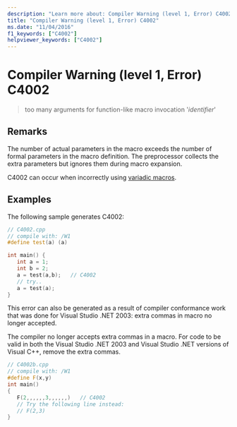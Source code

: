 ```yaml
---
description: "Learn more about: Compiler Warning (level 1, Error) C4002"
title: "Compiler Warning (level 1, Error) C4002"
ms.date: "11/04/2016"
f1_keywords: ["C4002"]
helpviewer_keywords: ["C4002"]
---
```

# Compiler Warning (level 1, Error) C4002

> too many arguments for function-like macro invocation '*identifier*'

## Remarks

The number of actual parameters in the macro exceeds the number of formal parameters in the macro definition. The preprocessor collects the extra parameters but ignores them during macro expansion.

C4002 can occur when incorrectly using [variadic macros](../../preprocessor/variadic-macros.md).

## Examples

The following sample generates C4002:

```cpp
// C4002.cpp
// compile with: /W1
#define test(a) (a)

int main() {
   int a = 1;
   int b = 2;
   a = test(a,b);   // C4002
   // try..
   a = test(a);
}
```

This error can also be generated as a result of compiler conformance work that was done for Visual Studio .NET 2003: extra commas in macro no longer accepted.

The compiler no longer accepts extra commas in a macro. For code to be valid in both the Visual Studio .NET 2003 and Visual Studio .NET versions of Visual C++, remove the extra commas.

```cpp
// C4002b.cpp
// compile with: /W1
#define F(x,y)
int main()
{
   F(2,,,,,,3,,,,,,)   // C4002
   // Try the following line instead:
   // F(2,3)
}
```
